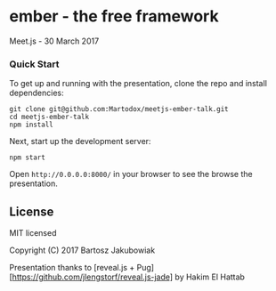 # ember - the free framework

Meet.js - 30 March 2017


### Quick Start

To get up and running with the presentation, clone the repo and install dependencies:

```console
git clone git@github.com:Martodox/meetjs-ember-talk.git
cd meetjs-ember-talk
npm install
```

Next, start up the development server:

```console
npm start
```

Open `http://0.0.0.0:8000/` in your browser to see the browse the presentation.

## License

MIT licensed

Copyright (C) 2017 Bartosz Jakubowiak

Presentation thanks to [reveal.js + Pug][https://github.com/jlengstorf/reveal.js-jade] by Hakim El Hattab
